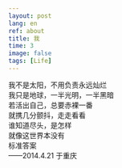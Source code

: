 ```yaml
---
layout: post
lang: en
ref: about
title: 我
time: 3
image: false
tags: [Life]
---
```



我不是太阳，不用负责永远灿烂<br>
我只是地球，一半光明，一半黑暗<br>
若活出自己，总要赤裸一番<br>
就携几分颤抖，走走看看<br>
谁知道尽头，是怎样<br>
就像这世界本没有<br>
标准答案<br>
——2014.4.21 于重庆
<br>
<br>
<br>
<br>
<br>
<br>


